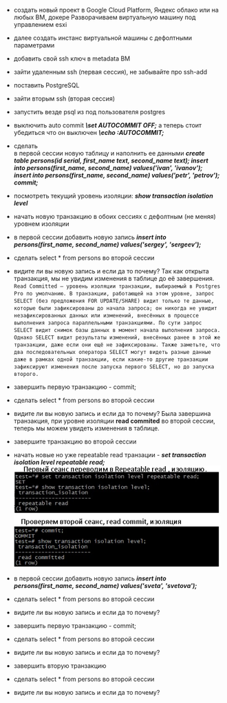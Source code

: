 -   создать новый проект в Google Cloud Platform, Яндекс облако или на любых ВМ, докере
	Разворачиваем виртуальную машину под управлением esxi
-   далее создать инстанс виртуальной машины с дефолтными параметрами

-   добавить свой ssh ключ в metadata ВМ
-   зайти удаленным ssh (первая сессия), не забывайте про ssh-add
-   поставить PostgreSQL
-   зайти вторым ssh (вторая сессия)
-   запустить везде psql из под пользователя postgres
-   выключить auto commit
    ***\set AUTOCOMMIT OFF;***
  	а теперь стоит убедиться что он выключен
    ***\echo :AUTOCOMMIT;***
-   сделать  
    в первой сессии новую таблицу и наполнить ее данными ***create table persons(id serial, first_name text, second_name text); insert into persons(first_name, second_name) values('ivan', 'ivanov'); insert into persons(first_name, second_name) values('petr', 'petrov'); commit;***
-   посмотреть текущий уровень изоляции: ***show transaction isolation level***
-   начать новую транзакцию в обоих сессиях с дефолтным (не меняя) уровнем изоляции
-   в первой сессии добавить новую запись ***insert into persons(first_name, second_name) values('sergey', 'sergeev');***
-   сделать select * from persons во второй сессии
-   видите ли вы новую запись и если да то почему?
	Так как открыта транзакция, мы не увидим изменения в таблице до её завершения.
	```Read Committed — уровень изоляции транзакции, выбираемый в Postgres Pro по умолчанию. В транзакции, работающей на этом уровне, запрос SELECT (без предложения FOR UPDATE/SHARE) видит только те данные, которые были зафиксированы до начала запроса; он никогда не увидит незафиксированных данных или изменений, внесённых в процессе выполнения запроса параллельными транзакциями. По сути запрос SELECT видит снимок базы данных в момент начала выполнения запроса. Однако SELECT видит результаты изменений, внесённых ранее в этой же транзакции, даже если они ещё не зафиксированы. Также заметьте, что два последовательных оператора SELECT могут видеть разные данные даже в рамках одной транзакции, если какие-то другие транзакции зафиксируют изменения после запуска первого SELECT, но до запуска второго.```
-   завершить первую транзакцию - commit;
-   сделать select * from persons во второй сессии
-   видите ли вы новую запись и если да то почему?
	Была завершина транзакция, при уровне изоляции **read commited** во второй сессии, теперь мы можем увидеть изменения в таблице.
-   завершите транзакцию во второй сессии
-   начать новые но уже repeatable read транзации - ***set transaction isolation level repeatable read;***
![](/lesson_1/pic/isolation_repeateble_read.jpg)
-   в первой сессии добавить новую запись ***insert into persons(first_name, second_name) values('sveta', 'svetova');***
-   сделать select * from persons во второй сессии
-   видите ли вы новую запись и если да то почему?
  	
-   завершить первую транзакцию - commit;
-   сделать select * from persons во второй сессии
-   видите ли вы новую запись и если да то почему?
-   завершить вторую транзакцию
-   сделать select * from persons во второй сессии
-   видите ли вы новую запись и если да то почему?
